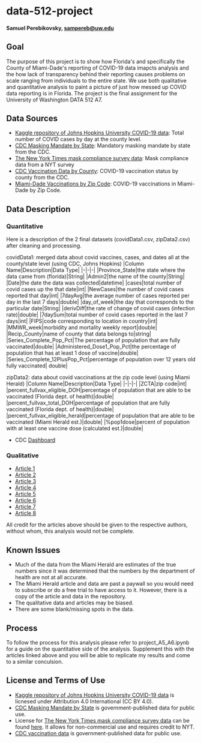 # data-512-project
#### Samuel Perebikovsky, sampereb@uw.edu

## Goal
The purpose of this project is to show how Florida's and specifically the County of Miami-Dade's reporting of COVID-19 data imapcts analysis and the how lack of transparency behind their reporting causes problems on scale ranging from individuals to the entire state. We use both qualitative and quantitative analysis to paint a picture of just how messed up COVID data reporting is in Florida. The project is the final assignment for the University of Washington DATA 512 A7. 


## Data Sources
- [Kaggle repository of Johns Hopkins University COVID-19 data](https://www.kaggle.com/antgoldbloom/covid19-data-from-john-hopkins-university?select=RAW_us_confirmed_cases.csv): Total number of COVID cases by day at the county level.
- [CDC Masking Mandate by State](https://data.cdc.gov/Policy-Surveillance/U-S-State-and-Territorial-Public-Mask-Mandates-Fro/62d6-pm5i): Mandatory masking mandate by state from the CDC.
- [The New York Times mask compliance survey data](https://github.com/nytimes/covid-19-data/tree/master/mask-use): Mask compliance data from a NYT survey
- [CDC Vaccination Data by County](https://data.cdc.gov/Vaccinations/COVID-19-Vaccinations-in-the-United-States-County/8xkx-amqh/data): COVID-19 vaccination status by county from the CDC.
- [Miami-Dade Vaccinations by Zip Code](https://www.miamiherald.com/news/coronavirus/article254801602.html): COVID-19 vaccinations in Miami-Dade by Zip Code.


## Data Description

### Quantitative

Here is a description of the 2 final datasets (covidData1.csv, zipData2.csv) after cleaning and processing.

covidData1: merged data about covid vaccines, cases, and dates all at the county/state level (using CDC, Johns Hopkins)
|Column Name|Description|Data Type|
|-|-|-|
|Province_State|the state where the data came from (florida)|String|
|Admin2|the name of the county|String|
|Date|the date the data was collected|datetime|
|cases|total number of covid cases up the that date|int|
|NewCases|the number of covid cases reported that day|int|
|7dayAvg|the average number of cases reported per day in the last 7 days|double|
|day_of_week|the day that corresponds to the particular date|String|
|derivDiff|the rate of change of covid cases (infection rate)|double|
|7daySum|total number of covid cases reported in the last 7 days|int|
|FIPS|code corresponding to location in country|int|
|MMWR_week|morbidity and mortality weekly report|double|
|Recip_County|name of county that data belongs to|string|
|Series_Complete_Pop_Pct|The percentage of population that are fully vaccinated|double|
|Administered_Dose1_Pop_Pct|the percentage of population that has at least 1 dose of vaccine|double|
|Series_Complete_12PlusPop_Pct|percentage of population over 12 years old fully vaccinated| double|

zipData2: data about covid vaccinations at the zip code level (using Miami Herald)
|Column Name|Description|Data Type|
|-|-|-|
|ZCTA|zip code|int|
|percent_fullvax_eligible_DOH|percentage of population that are able to be vaccinated (Florida dept. of health)|double|
|percent_fullvax_total_DOH|percentage of population that are fully vaccinated (Florida dept. of health)|double|
|percent_fullvax_eligible_herald|percentage of population that are able to be vaccinated (Miami Herald est.)|double|
|%pop1dose|percent of population with at least one vaccine dose (calculated est.)|double|

- CDC [Dashboard](https://covid.cdc.gov/covid-data-tracker/#county-view)

### Qualitative
- [Article 1](https://floridapolitics.com/archives/458515-miami-dade-90-vaccination-rate/)
- [Article 2](https://www.healthline.com/health-news/why-florida-now-has-the-lowest-covid-19-case-rate)
- [Article 3](https://www.tallahassee.com/story/news/local/state/2021/08/13/floridas-covid-numbers-cases-data-difficult-but-not-impossible-find-heres-how/8099274002/)
- [Article 4](https://www.wfla.com/community/health/coronavirus/lawsuit-filed-for-return-of-daily-covid-19-reports-in-florida/)
- [Article 5](https://www.miamiherald.com/news/coronavirus/article254801602.html)
- [Article 6](https://www.local10.com/news/local/2021/09/22/90-of-miami-dade-vaccinated-its-just-not-true-experts-say/)
- [Article 7](https://www.clickorlando.com/news/local/2020/11/26/florida-wont-release-covid-19-data-on-thanksgiving/)
- [Article 8](https://floridapolitics.com/archives/449831-florida-health-reports-impossible-vaccination-rates-withholds-confidential-covid-19-data-dems-say/)

All credit for the articles above should be given to the respective authors, without whom, this analysis would not be complete.

## Known Issues
- Much of the data from the Miami Herald are estimates of the true numbers since it was determined that the numbers by the department of health are not at all accurate.
- The Miami Herald article and data are past a paywall so you would need to subscribe or do a free trial to have access to it. However, there is a copy of the article and data in the repository.
- The qualitative data and articles may be biased.
- There are some blank/missing spots in the data.

## Process
To follow the process for this analysis please refer to project_A5_A6.ipynb for a guide on the quantitative side of the analysis. Supplement this with the articles linked above and you will be able to replicate my results and come to a similar conculsion.

## License and Terms of Use
- [Kaggle repository of Johns Hopkins University COVID-19 data](https://www.kaggle.com/antgoldbloom/covid19-data-from-john-hopkins-university?select=RAW_us_confirmed_cases.csv) is licnesed under Attribution 4.0 International (CC BY 4.0).
- [CDC Masking Mandate by State](https://data.cdc.gov/Policy-Surveillance/U-S-State-and-Territorial-Public-Mask-Mandates-Fro/62d6-pm5i) is government-published data for public use.
- License for [The New York Times mask compliance survey data](https://github.com/nytimes/covid-19-data/tree/master/mask-use) can be found [here](https://github.com/nytimes/covid-19-data/blob/master/LICENSE). It allows for non-commercial use and requires credit to NYT. 
- [CDC vaccination data](https://data.cdc.gov/Vaccinations/COVID-19-Vaccinations-in-the-United-States-County/8xkx-amqh/data) is government-published data for public use.
